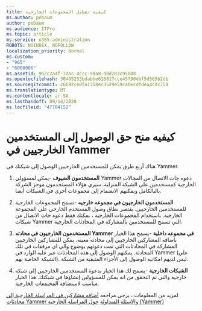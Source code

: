 ```yaml
---
title: كيفيه تعطيل المجموعات الخارجية
ms.author: pebaum
author: pebaum
ms.audience: ITPro
ms.topic: article
ms.service: o365-administration
ROBOTS: NOINDEX, NOFOLLOW
localization_priority: Normal
ms.custom:
- "965"
- "6000006"
ms.assetid: 962c2a4f-7dac-4ccc-98a8-d0d283c95808
ms.openlocfilehash: 30495253bdabbe618817cce45790dbf5d565b2db
ms.sourcegitcommit: c6692ce0fa1358ec3529e59ca0ecdfdea4cdc759
ms.translationtype: MT
ms.contentlocale: ar-SA
ms.lasthandoff: 09/14/2020
ms.locfileid: "47704152"
---
```

# <a name="how-to-give-access-to-external-users-in-yammer"></a>كيفيه منح حق الوصول إلى المستخدمين الخارجيين في Yammer

هناك أربع طرق يمكن للمستخدمين الخارجيين الوصول إلى شبكتك في Yammer.
  
1. **المستخدمون الضيوف** -يمكن لمسؤولي Yammer دعوه جات الاتصال من المجالات الخارجية كمستخدمين علي الشبكة المنزلية. سيري هؤلاء المستخدمون موجز الشركة بالبالكامل ويمكنهم الانضمام إلى مجموعات أخرى في الشبكات أيضا.

2. **المستخدمون الخارجيون في مجموعه خارجيه** -تسمح المجموعات الخارجية للمستخدمين الخارجيين. يقتصر نطاق وصول المستخدم الخارجي علي المجموعة الخارجية. باستخدام المجموعات الخارجية ، يمكنك فقط دعوه جات الاتصال من شبكات Yammer التي تسمح للمستخدمين بالمشاركة في المحادثات الخارجية.

3. **المستخدمون الخارجيون في محادثه Yammer في مجموعه داخلية** -يسمح هذا الخيار باضافه المشاركين الخارجيين إلى محادثه معينه. يمكن للمشاركين الخارجيين المشاركة في المحادثات التي تمت دعوتهم بوضوح والي اي مرفقات في تلك المحادثة. يمكنهم الوصول إلى هذه المحادثات عبر علبه الوارد في Yammer (علي الشبكة الخاصة بهم). ليس لديهم امكانيه الوصول إلى الأجزاء المتبقية من الشبكة.

4. **الشبكات الخارجية** -يسمح لك هذا الخيار بدعوة المستخدمين الخارجيين إلى شبكه خارجيه والتي تم التحقق من انه يمكن للمسؤولين إنشاؤها في شبكتك. هذا الخيار مناسب لاستضافه المجتمعات الخارجية.

لمزيد من المعلومات ، يرجى مراجعه [أضافه مشاركين في المراسلة الخارجية إلى محادثات Yammer والاسئله المتداولة](https://docs.microsoft.com/yammer/work-with-external-users/add-external-participants) [حول المراسلة الخارجية (Yammer)](https://docs.microsoft.com/yammer/work-with-external-users/external-messaging-faq)
  